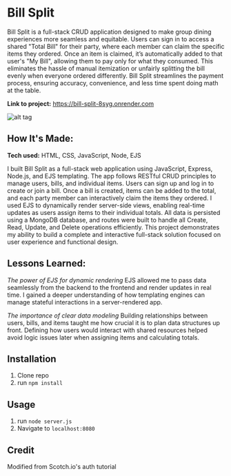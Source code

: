 # Bill Split

Bill Split is a full-stack CRUD application designed to make group dining experiences more seamless and equitable. Users can sign in to access a shared "Total Bill" for their party, where each member can claim the specific items they ordered. Once an item is claimed, it’s automatically added to that user's "My Bill", allowing them to pay only for what they consumed. This eliminates the hassle of manual itemization or unfairly splitting the bill evenly when everyone ordered differently. Bill Split streamlines the payment process, ensuring accuracy, convenience, and less time spent doing math at the table.

**Link to project:** https://bill-split-8syg.onrender.com

![alt tag](img/Bill-Split.png)

## How It's Made:

**Tech used:** HTML, CSS, JavaScript, Node, EJS

I built Bill Split as a full-stack web application using JavaScript, Express, Node.js, and EJS templating. The app follows RESTful CRUD principles to manage users, bills, and individual items. Users can sign up and log in to create or join a bill. Once a bill is created, items can be added to the total, and each party member can interactively claim the items they ordered. I used EJS to dynamically render server-side views, enabling real-time updates as users assign items to their individual totals. All data is persisted using a MongoDB database, and routes were built to handle all Create, Read, Update, and Delete operations efficiently. This project demonstrates my ability to build a complete and interactive full-stack solution focused on user experience and functional design.

## Lessons Learned:

*The power of EJS for dynamic rendering*
EJS allowed me to pass data seamlessly from the backend to the frontend and render updates in real time. I gained a deeper understanding of how templating engines can manage stateful interactions in a server-rendered app.

*The importance of clear data modeling*
Building relationships between users, bills, and items taught me how crucial it is to plan data structures up front. Defining how users would interact with shared resources helped avoid logic issues later when assigning items and calculating totals.
## Installation

1. Clone repo
2. run `npm install`

## Usage

1. run `node server.js`
2. Navigate to `localhost:8080`

## Credit

Modified from Scotch.io's auth tutorial